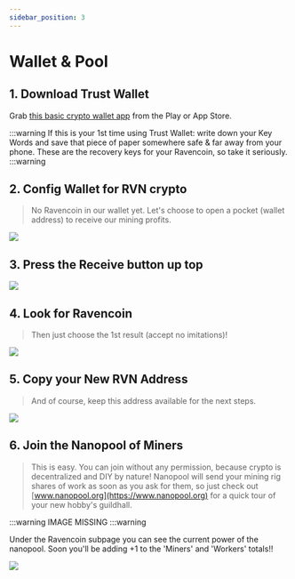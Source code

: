 ```yaml
---
sidebar_position: 3
---
```


# Wallet & Pool

## 1. Download Trust Wallet

Grab [this basic crypto wallet app](https://trustwallet.com/deeplink/) from the Play or App Store.

:::warning
If this is your 1st time using Trust Wallet: write down your Key Words and save that piece of paper somewhere safe & far away from your phone. These are the recovery keys for your Ravencoin, so take it seriously.
:::warning

## 2. Config Wallet for RVN crypto

> No Ravencoin in our wallet yet. Let's choose to open a pocket (wallet address) to receive our mining profits.

![](../../static/img/tw1.png)

## 3. Press the Receive button up top

![](../../static/img/tw2.png)

## 4. Look for Ravencoin
> Then just choose the 1st result (accept no imitations)!

![](../../static/img/tw3.png)

## 5. Copy your New RVN Address
> And of course, keep this address available for the next steps.

![](../../static/img/tw4.png)

## 6. Join the Nanopool of Miners

> This is easy. You can join without any permission, because crypto is decentralized and DIY by nature! Nanopool will send your mining rig shares of work as soon as you ask for them, so just check out [www.nanopool.org](https://www.nanopool.org) for a quick tour of your new hobby's guildhall.


:::warning
IMAGE MISSING
:::warning


Under the Ravencoin subpage you can see the current power of the nanopool. Soon you'll be adding +1 to the 'Miners' and 'Workers' totals!! 

![](../../static/img/045.png)


